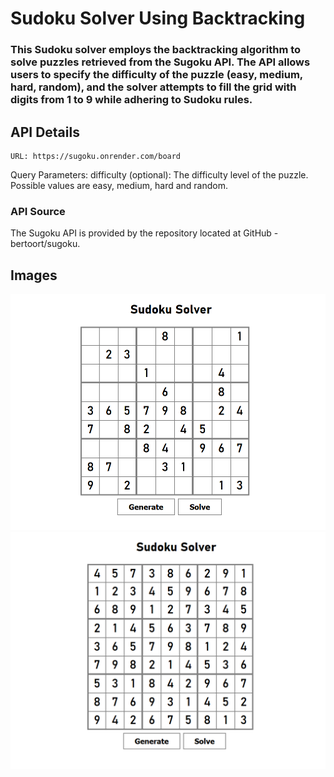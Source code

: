 
# Sudoku Solver Using Backtracking
### This Sudoku solver employs the backtracking algorithm to solve puzzles retrieved from the Sugoku API. The API allows users to specify the difficulty of the puzzle (easy, medium, hard, random), and the solver attempts to fill the grid with digits from 1 to 9 while adhering to Sudoku rules.

## API Details

    URL: https://sugoku.onrender.com/board
Query Parameters:
        difficulty (optional): The difficulty level of the puzzle. Possible values are easy, medium, hard and random.

### API Source

The Sugoku API is provided by the repository located at GitHub - bertoort/sugoku.


## Images

![alt text.](/Images/unsolved.PNG "Unsolved")<br>
![alt text.](/Images/solved.PNG "Solved")
